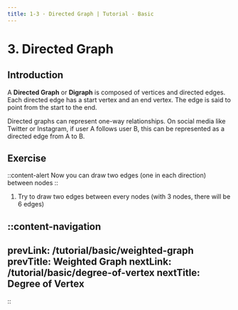 ```yaml
---
title: 1-3 · Directed Graph | Tutorial - Basic
---
```


# 3. Directed Graph

## Introduction
A **Directed Graph** or **Digraph** is composed of vertices and directed edges. Each directed edge has a start vertex and an end vertex. The edge is said to point from the start to the end.

Directed graphs can represent one-way relationships. On social media like Twitter or Instagram, if user A follows user B, this can be represented as a directed edge from A to B.

## Exercise
::content-alert
Now you can draw two edges (one in each direction) between nodes
::

1. Try to draw two edges between every nodes (with 3 nodes, there will be 6 edges)

::content-navigation
---
prevLink: /tutorial/basic/weighted-graph
prevTitle: Weighted Graph
nextLink: /tutorial/basic/degree-of-vertex
nextTitle: Degree of Vertex
---
::